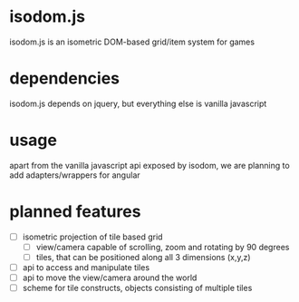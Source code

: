 # isodom.js
isodom.js is an isometric DOM-based grid/item system for games

# dependencies

isodom.js depends on jquery, but everything else is vanilla javascript

# usage

apart from the vanilla javascript api exposed by isodom, we are planning to add adapters/wrappers for angular

# planned features

-[ ] isometric projection of tile based grid
  -[ ] view/camera capable of scrolling, zoom and rotating by 90 degrees
  -[ ] tiles, that can be positioned along all 3 dimensions (x,y,z)
-[ ] api to access and manipulate tiles
-[ ] api to move the view/camera around the world
-[ ] scheme for tile constructs, objects consisting of multiple tiles
